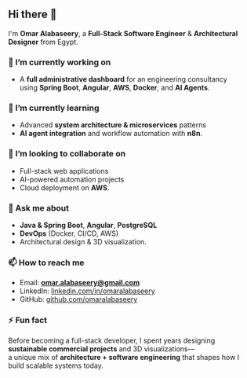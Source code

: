 ## Hi there 👋  
I'm **Omar Alabaseery**, a **Full-Stack Software Engineer** & **Architectural Designer** from Egypt.

### 🔭 I’m currently working on
- A **full administrative dashboard** for an engineering consultancy  
  using **Spring Boot**, **Angular**, **AWS**, **Docker**, and **AI Agents**.

### 🌱 I’m currently learning
- Advanced **system architecture & microservices** patterns  
- **AI agent integration** and workflow automation with **n8n**.

### 👯 I’m looking to collaborate on
- Full-stack web applications  
- AI-powered automation projects  
- Cloud deployment on **AWS**.

### 💬 Ask me about
- **Java & Spring Boot**, **Angular**, **PostgreSQL**  
- **DevOps** (Docker, CI/CD, AWS)  
- Architectural design & 3D visualization.

### 📫 How to reach me
- Email: **omar.alabaseery@gmail.com**  
- LinkedIn: [linkedin.com/in/omaralabaseery](https://www.linkedin.com/in/omaralabaseery)  
- GitHub: [github.com/omaralabaseery](https://github.com/omaralabaseery)

### ⚡ Fun fact
Before becoming a full-stack developer, I spent years designing **sustainable commercial projects** and 3D visualizations—  
a unique mix of **architecture + software engineering** that shapes how I build scalable systems today.
